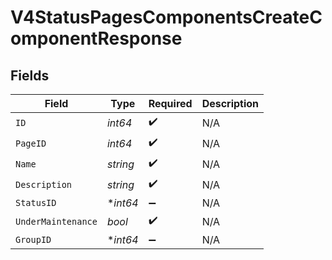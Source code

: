 # V4StatusPagesComponentsCreateComponentResponse


## Fields

| Field              | Type               | Required           | Description        |
| ------------------ | ------------------ | ------------------ | ------------------ |
| `ID`               | *int64*            | :heavy_check_mark: | N/A                |
| `PageID`           | *int64*            | :heavy_check_mark: | N/A                |
| `Name`             | *string*           | :heavy_check_mark: | N/A                |
| `Description`      | *string*           | :heavy_check_mark: | N/A                |
| `StatusID`         | **int64*           | :heavy_minus_sign: | N/A                |
| `UnderMaintenance` | *bool*             | :heavy_check_mark: | N/A                |
| `GroupID`          | **int64*           | :heavy_minus_sign: | N/A                |